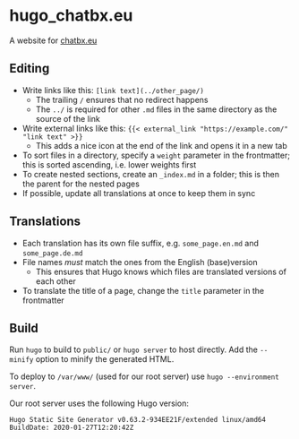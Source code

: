 # hugo_chatbx.eu

A website for [chatbx.eu](https://www.chatbx.eu/)

## Editing

* Write links like this: `[link text](../other_page/)`
	* The trailing `/` ensures that no redirect happens
	* The `../` is required for other `.md` files in the same directory as the source of the link
* Write external links like this: `{{< external_link "https://example.com/" "link text" >}}`
	* This adds a nice icon at the end of the link and opens it in a new tab
* To sort files in a directory, specify a `weight` parameter in the frontmatter; this is sorted ascending, i.e. lower weights first
* To create nested sections, create an `_index.md` in a folder; this is then the parent for the nested pages
* If possible, update all translations at once to keep them in sync

## Translations

* Each translation has its own file suffix, e.g. `some_page.en.md` and `some_page.de.md`
* File names *must* match the ones from the English (base)version
	* This ensures that Hugo knows which files are translated versions of each other
* To translate the title of a page, change the `title` parameter in the frontmatter

## Build

Run `hugo` to build to `public/` or `hugo server` to host directly. Add the `--minify` option to minify the generated HTML.

To deploy to `/var/www/` (used for our root server) use `hugo --environment server`.

Our root server uses the following Hugo version:
```
Hugo Static Site Generator v0.63.2-934EE21F/extended linux/amd64 BuildDate: 2020-01-27T12:20:42Z
```
